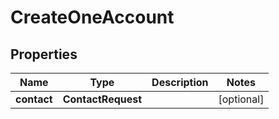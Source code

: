 

# CreateOneAccount


## Properties

| Name | Type | Description | Notes |
|------------ | ------------- | ------------- | -------------|
|**contact** | **ContactRequest** |  |  [optional] |




